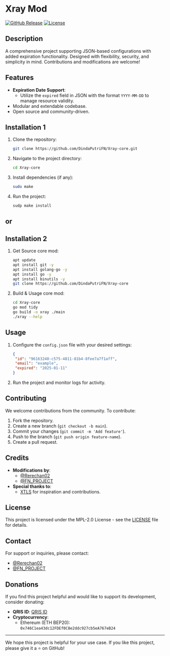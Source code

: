 # Xray Mod

[![GitHub Release](https://img.shields.io/github/v/release/DindaPutriFN/Xray-core.svg)](https://github.com/DindaPutriFN/Xray-core/releases)
[![License](https://img.shields.io/github/license/DindaPutriFN/XRAy-core.svg)](LICENSE)

## Description
A comprehensive project supporting JSON-based configurations with added expiration functionality. Designed with flexibility, security, and simplicity in mind. Contributions and modifications are welcome!

## Features
- **Expiration Date Support**:
  - Utilize the `expired` field in JSON with the format `YYYY-MM-DD` to manage resource validity.
- Modular and extendable codebase.
- Open source and community-driven.

## Installation 1

1. Clone the repository:
   ```bash
   git clone https://github.com/DindaPutriFN/Xray-core.git
   ```

2. Navigate to the project directory:
   ```bash
   cd Xray-core
   ```

3. Install dependencies (if any):
   ```bash
   sudo make
   ```

4. Run the project:
   ```bash
   sudp make install
   ```
## or

## Installation 2

1. Get Source core mod:
   ```bash
   apt update
   apt install git -y
   apt install golang-go -y
   apt install go -y
   apt install binutils -y
   git clone https://github.com/DindaPutriFN/Xray-core
   ```

2. Build & Usage core mod:
   ```bash
   cd Xray-core
   go mod tidy
   go build -o xray ./main
   ./xray --help
   ```

## Usage

1. Configure the `config.json` file with your desired settings:
   ```json
   {
    "id": "96163240-c575-4811-81b4-8fee7a7f1aff",
    "email": "example",
    "expired": "2025-01-11"
   }
   ```

2. Run the project and monitor logs for activity.

## Contributing

We welcome contributions from the community. To contribute:

1. Fork the repository.
2. Create a new branch (`git checkout -b main`).
3. Commit your changes (`git commit -m 'Add feature'`).
4. Push to the branch (`git push origin feature-name`).
5. Create a pull request.

## Credits

- **Modifications by**:
  - [@Rerechan02](https://t.me/Rerechan02)
  - [@FN_PROJECT](https://t.me/fn_project)
- **Special thanks to**:
  - [XTLS](https://xtls.github.io) for inspiration and contributions.

## License

This project is licensed under the MPL-2.0 License - see the [LICENSE](LICENSE) file for details.

## Contact

For support or inquiries, please contact:
- [@Rerechan02](https://t.me/Rerechan02)
- [@FN_PROJECT](https://t.me/fn_project)

## Donations

If you find this project helpful and would like to support its development, consider donating:

- **QRIS ID**: [QRIS ID]([https://t.me/fn_project/245])
- **Cryptocurrency**:
  - Ethereum (ETH BEP20): `0x746C1ea43dc12FDEf0C8e2ddc927cb5eA767eB24`

---

We hope this project is helpful for your use case. If you like this project, please give it a ⭐ on GitHub!
